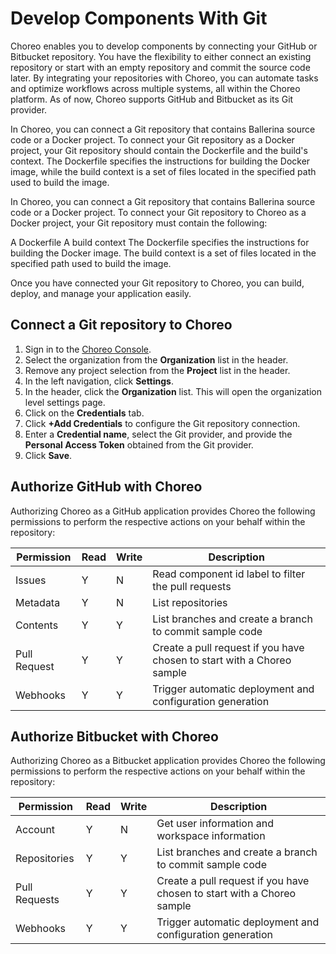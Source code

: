 # Develop Components With Git

Choreo enables you to develop components by connecting your GitHub or Bitbucket repository. You have the flexibility to either connect an existing repository or start with an empty repository and commit the source code later. By integrating your repositories with Choreo, you can automate tasks and optimize workflows across multiple systems, all within the Choreo platform. As of now, Choreo supports GitHub and Bitbucket as its Git provider. 

In Choreo, you can connect a Git repository that contains Ballerina source code or a Docker project. To connect your Git repository as a Docker project, your Git repository should contain the Dockerfile and the build's context. The Dockerfile specifies the instructions for building the Docker image, while the build context is a set of files located in the specified path used to build the image.

In Choreo, you can connect a Git repository that contains Ballerina source code or a Docker project. To connect your Git repository to Choreo as a Docker project, your Git repository must contain the following:

A Dockerfile
A build context
The Dockerfile specifies the instructions for building the Docker image. The build context is a set of files located in the specified path used to build the image.

Once you have connected your Git repository to Choreo, you can build, deploy, and manage your application easily. 

## Connect a Git repository to Choreo

1. Sign in to the [Choreo Console](https://console.choreo.dev/).
2. Select the organization from the **Organization** list in the header. 
3. Remove any project selection from the **Project** list in the header. 
4. In the left navigation, click **Settings**.
5. In the header, click the **Organization** list. This will open the organization level settings page. 
6. Click on the **Credentials** tab. 
7. Click **+Add Credentials** to configure the Git repository connection.
8. Enter a **Credential name**, select the Git provider, and provide the **Personal Access Token** obtained from the Git provider.
9. Click **Save**.  

## Authorize GitHub with Choreo 

Authorizing Choreo as a GitHub application provides Choreo the following permissions to perform the respective actions on your behalf within the repository:

|Permission   | Read| Write| Description                                   |
|-------------|-----|------|-----------------------------------------------|
|Issues       | Y   | N    | Read component id label to filter the pull requests|
|Metadata     | Y   | N    | List repositories                             |
|Contents     | Y   | Y    | List branches and create a branch to commit sample code|
|Pull Request | Y   | Y    | Create a pull request if you have chosen to start with a Choreo sample|
|Webhooks     | Y   | Y    | Trigger automatic deployment and configuration generation|


## Authorize Bitbucket with Choreo

Authorizing Choreo as a Bitbucket application provides Choreo the following permissions to perform the respective actions on your behalf within the repository:

|Permission    | Read| Write| Description                                                            |
|--------------|-----|------|------------------------------------------------------------------------|
|Account       | Y   | N    | Get user information and workspace information                         |
|Repositories  | Y   | Y    | List branches and create a branch to commit sample code                |
|Pull Requests | Y   | Y    | Create a pull request if you have chosen to start with a Choreo sample |
|Webhooks      | Y   | Y    | Trigger automatic deployment and configuration generation              |




